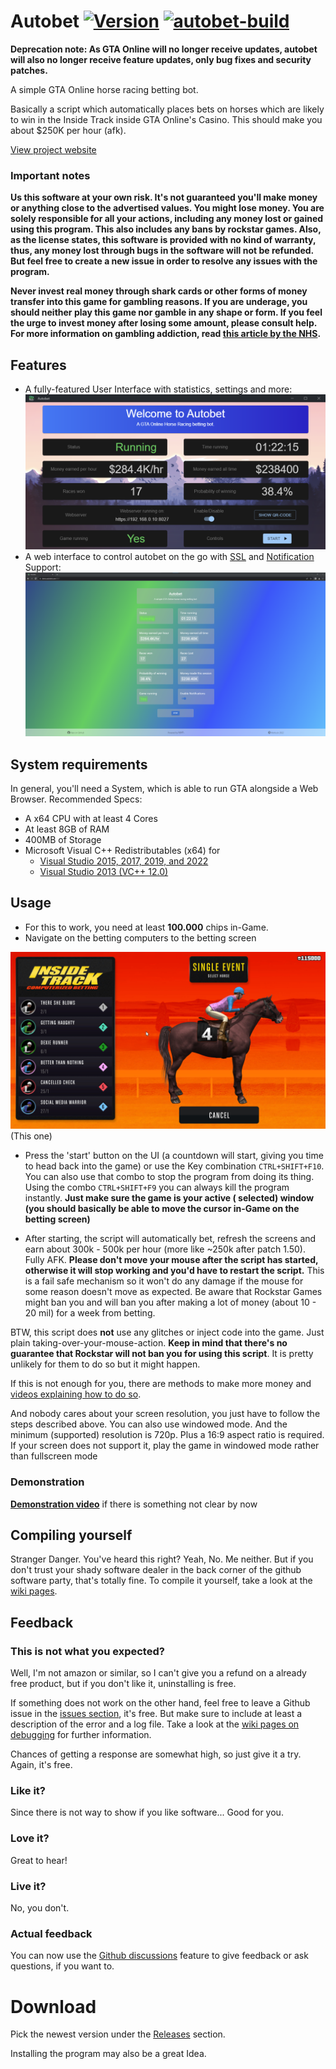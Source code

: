# Autobet [![Version](https://img.shields.io/github/v/release/markusjx/autobet.svg)](https://github.com/MarkusJx/GTA-Online-Autobet/releases/latest) [![autobet-build](https://github.com/MarkusJx/autobet/workflows/autobet-build/badge.svg)](https://github.com/MarkusJx/autobet/actions?query=workflow%3Aautobet-build)

**Deprecation note: As GTA Online will no longer receive updates, autobet will also no longer receive feature updates,
only bug fixes and security patches.**

A simple GTA Online horse racing betting bot.

Basically a script which automatically places bets on horses which are likely to win in the Inside Track inside GTA
Online's Casino. This should make you about $250K per hour (afk).

[View project website](https://markusjx.github.io/autobet/)

### Important notes

**Us this software at your own risk. It's not guaranteed you'll make money or anything close to the
advertised values. You might lose money. You are solely responsible for all your actions, including
any money lost or gained using this program. This also includes any bans by rockstar games. Also, as
the license states, this software is provided with no kind of warranty, thus, any money lost through
bugs in the software will not be refunded. But feel free to create a new issue in order to resolve
any issues with the program.**

**Never invest real money through shark cards or other forms of money transfer into this game for gambling reasons.
If you are underage, you should neither play this game nor gamble in any shape or form. If you feel the urge to
invest money after losing some amount, please consult help. For more information on gambling addiction,
read [this article by the NHS](https://www.nhs.uk/live-well/addiction-support/gambling-addiction/).**

## Features

* A fully-featured User Interface with statistics, settings and more:
  ![UI](img/ui.png)
* A web interface to control autobet on the go with [SSL](https://github.com/MarkusJx/autobet/wiki/SSL-Support)
  and [Notification](https://github.com/MarkusJx/autobet/wiki/Notification-Support) Support:
  ![Web UI](img/webui.png)

## System requirements

In general, you'll need a System, which is able to run GTA alongside a Web Browser. Recommended Specs:

* A x64 CPU with at least 4 Cores
* At least 8GB of RAM
* 400MB of Storage
* Microsoft Visual C++ Redistributables (x64) for
    * [Visual Studio 2015, 2017, 2019, and 2022](https://docs.microsoft.com/en-us/cpp/windows/latest-supported-vc-redist?view=msvc-170#visual-studio-2015-2017-2019-and-2022)
    * [Visual Studio 2013 (VC++ 12.0)](https://docs.microsoft.com/en-us/cpp/windows/latest-supported-vc-redist?view=msvc-170#visual-studio-2013-vc-120)

## Usage

* For this to work, you need at least **100.000** chips in-Game.
* Navigate on the betting computers to the betting screen

![This one](img/betting.jpg)
(This one)

* Press the 'start' button on the UI (a countdown will start, giving you time to head back into the game) or use the Key
  combination ```CTRL+SHIFT+F10```. You can also use that combo to stop the program from doing its thing. Using the
  combo ```CTRL+SHIFT+F9``` you can always kill the program instantly. **Just make sure the game is your active (
  selected) window (you should basically be able to move the cursor in-Game on the betting screen)**

* After starting, the script will automatically bet, refresh the screens and earn about 300k - 500k per hour (more like ~250k after patch 1.50). Fully AFK. **Please don't move your mouse after the script has started, otherwise it will stop working and you'd have to restart the script.** This is a fail safe mechanism so it won't do any damage if the mouse for some reason doesn't move as expected. Be aware that Rockstar Games might ban you and will ban you after making a lot of money (about 10 - 20 mil) for a week from betting.

BTW, this script does **not** use any glitches or inject code into the game. Just plain taking-over-your-mouse-action.
**Keep in mind that there's no guarantee that Rockstar will not ban you for using this script**.
It is pretty unlikely for them to do so but it might happen.

If this is not enough for you, there are methods to make more money and [videos explaining how to do so](https://youtu.be/dQw4w9WgXcQ?t=43).

And nobody cares about your screen resolution, you just have to follow the steps described above. You can also use windowed mode. And the minimum (supported) resolution is 720p. Plus a 16:9 aspect ratio is required.
If your screen does not support it, play the game in windowed mode rather than fullscreen mode

### Demonstration

**[Demonstration video](https://youtu.be/dQw4w9WgXcQ)** if there is something not clear by now

## Compiling yourself

Stranger Danger. You've heard this right? Yeah, No. Me neither. But if you don't trust your shady software dealer in the back corner of the github software party, that's totally fine. To compile it yourself, take a look at the [wiki pages](https://github.com/MarkusJx/autobet/wiki/Compiling-(Pre-v1.2.0)).

## Feedback
### This is not what you expected?
Well, I'm not amazon or similar, so I can't give you a refund on a already free product, but if you don't like it, uninstalling is free.

If something does not work on the other hand, feel free to leave a Github issue in the [issues section](https://github.com/MarkusJx/GTA-Online-Autobet/issues), it's free. But make sure to include at least a description of the error and a log file. Take a look at the [wiki pages on debugging](https://github.com/MarkusJx/autobet/wiki/Debugging) for further information.

Chances of getting a response are somewhat high, so just give it a try. Again, it's free.

### Like it?
Since there is not way to show if you like software... Good for you.

### Love it?
Great to hear!

### Live it?
No, you don't.

### Actual feedback
You can now use the [Github discussions](https://github.com/MarkusJx/autobet/discussions) feature to
give feedback or ask questions, if you want to.

# Download

Pick the newest version under the [Releases](https://github.com/MarkusJx/GTA-Online-Autobet/releases/latest) section.

Installing the program may also be a great Idea.

